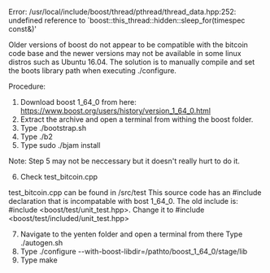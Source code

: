 Error: /usr/local/include/boost/thread/pthread/thread_data.hpp:252: undefined reference to `boost::this_thread::hidden::sleep_for(timespec const&)'

Older versions of boost do not appear to be compatible with the bitcoin code base and the newer versions may not be available in some linux distros such as Ubuntu 16.04. The solution is to manually compile and set the boots library path when executing ./configure.

Procedure:
1) Download boost 1_64_0 from here: https://www.boost.org/users/history/version_1_64_0.html
2) Extract the archive and open a terminal from withing the boost folder.
3) Type ./bootstrap.sh
4) Type ./b2
5) Type sudo ./bjam  install

Note: Step 5 may not be neccessary but it doesn't really hurt to do it.

6) Check test_bitcoin.cpp

test_bitcoin.cpp can be found in /src/test This source code has an #include declaration that is incompatable with bost 1_64_0. The old include is: #include <boost/test/unit_test.hpp>. Change it to #include <boost/test/included/unit_test.hpp>

7) Navigate to the yenten folder and open a terminal from there Type ./autogen.sh
8) Type ./configure --with-boost-libdir=/pathto/boost_1_64_0/stage/lib
9) Type make


